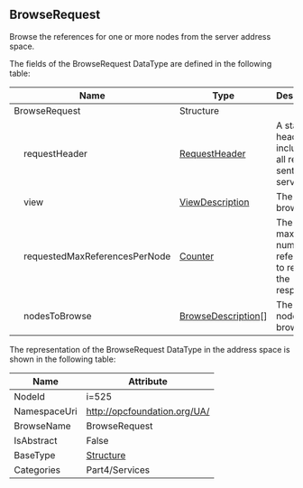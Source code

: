<!-- datatype -->
## BrowseRequest
Browse the references for one or more nodes from the server address space.  
<!-- end of description -->
The fields of the BrowseRequest DataType are defined in the following table:  

|Name|Type|Description|
|---|---|---|
|BrowseRequest|Structure||
|&nbsp;&nbsp;&nbsp;&nbsp;requestHeader|[RequestHeader](../../../Part4/Services/RequestHeader/readme.md)|A standard header included in all requests sent to a server.|
|&nbsp;&nbsp;&nbsp;&nbsp;view|[ViewDescription](../../../Part4/Services/ViewDescription/readme.md)|The view to browse.|
|&nbsp;&nbsp;&nbsp;&nbsp;requestedMaxReferencesPerNode|[Counter](../../../Part4/DataTypes/Counter/readme.md)|The maximum number of references to return in the response.|
|&nbsp;&nbsp;&nbsp;&nbsp;nodesToBrowse|[BrowseDescription](../../../Part4/Services/BrowseDescription/readme.md)[]|The list of nodes to browse.|

The representation of the BrowseRequest DataType in the address space is shown in the following table:  

|Name|Attribute|
|---|---|
|NodeId|i=525|
|NamespaceUri|http://opcfoundation.org/UA/|
|BrowseName|BrowseRequest|
|IsAbstract|False|
|BaseType|[Structure](../../../Part3/DataTypes/Structure/readme.md)|
|Categories|Part4/Services|

